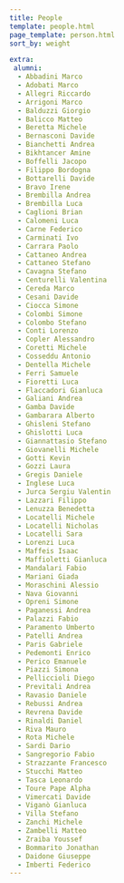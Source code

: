 ```yaml
---
title: People
template: people.html
page_template: person.html
sort_by: weight

extra:
 alumni:
  - Abbadini Marco
  - Adobati Marco
  - Allegri Riccardo
  - Arrigoni Marco
  - Balduzzi Giorgio
  - Balicco Matteo
  - Beretta Michele
  - Bernasconi Davide
  - Bianchetti Andrea
  - Bikhtancer Amine
  - Boffelli Jacopo
  - Filippo Bordogna
  - Bottarelli Davide
  - Bravo Irene
  - Brembilla Andrea
  - Brembilla Luca
  - Caglioni Brian
  - Calomeni Luca
  - Carne Federico
  - Carminati Ivo
  - Carrara Paolo
  - Cattaneo Andrea
  - Cattaneo Stefano
  - Cavagna Stefano
  - Centurelli Valentina
  - Cereda Marco
  - Cesani Davide
  - Ciocca Simone
  - Colombi Simone
  - Colombo Stefano
  - Conti Lorenzo
  - Copler Alessandro
  - Coretti Michele
  - Cosseddu Antonio
  - Dentella Michele
  - Ferri Samuele
  - Fioretti Luca
  - Flaccadori Gianluca
  - Galiani Andrea
  - Gamba Davide
  - Gambarara Alberto
  - Ghisleni Stefano
  - Ghislotti Luca
  - Giannattasio Stefano
  - Giovanelli Michele
  - Gotti Kevin
  - Gozzi Laura
  - Gregis Daniele
  - Inglese Luca
  - Jurca Sergiu Valentin
  - Lazzari Filippo
  - Lenuzza Benedetta
  - Locatelli Michele
  - Locatelli Nicholas
  - Locatelli Sara
  - Lorenzi Luca
  - Maffeis Isaac
  - Maffioletti Gianluca
  - Mandalari Fabio
  - Mariani Giada
  - Moraschini Alessio
  - Nava Giovanni
  - Opreni Simone
  - Paganessi Andrea
  - Palazzi Fabio
  - Paramento Umberto
  - Patelli Andrea
  - Paris Gabriele
  - Pedemonti Enrico
  - Perico Emanuele
  - Piazzi Simona
  - Pelliccioli Diego
  - Previtali Andrea
  - Ravasio Daniele
  - Rebussi Andrea
  - Revrena Davide
  - Rinaldi Daniel
  - Riva Mauro
  - Rota Michele
  - Sardi Dario
  - Sangregorio Fabio
  - Strazzante Francesco
  - Stucchi Matteo
  - Tasca Leonardo
  - Toure Pape Alpha
  - Vimercati Davide
  - Viganò Gianluca
  - Villa Stefano
  - Zanchi Michele
  - Zambelli Matteo
  - Zraiba Youssef
  - Bommarito Jonathan
  - Daidone Giuseppe
  - Imberti Federico
---
```

